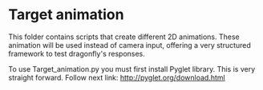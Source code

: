 Target animation
================
This folder contains scripts that create different 2D animations. These
animation will be used instead of camera input, offering a very structured
framework to test dragonfly's responses.

To use Target_animation.py you must first install Pyglet library. This is
very straight forward. Follow next link:
http://pyglet.org/download.html


